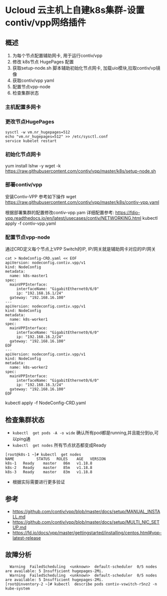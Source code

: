 # Ucloud 云主机上自建k8s集群-设置contiv/vpp网络插件

## 概述

1. 为每个节点配置辅助网卡, 用于运行contiv/vpp
2. 修改 k8s节点 HugePages 配置
3. 获取setup-node.sh 脚本辅助初始化节点网卡, 加载uio模块,拉取contiv/vp镜像
4. 获取contiv/vpp yaml
5. 配置节点vpp-node
6. 检查集群状态

### 主机配置多网卡


### 更改节点HugePages 

```
sysctl -w vm.nr_hugepages=512
echo "vm.nr_hugepages=512" >> /etc/sysctl.conf
service kubelet restart
```

### 初始化节点网卡

yum install lshw -y
wget -k https://raw.githubusercontent.com/contiv/vpp/master/k8s/setup-node.sh

### 部署contiv/vpp

安装Contiv-VPP 参考如下操作
wget https://raw.githubusercontent.com/contiv/vpp/master/k8s/contiv-vpp.yaml

根据部署集群的配置修改contiv-vpp.yam 详细配置参考: https://fdio-vpp.readthedocs.io/en/latest/usecases/contiv/NETWORKING.html
kubectl apply -f contiv-vpp.yaml

### 配置节点vpp-node

通过CRD定义每个节点上VPP Switch的IP, IP/网关就是辅助网卡对应的IP/网关
```
cat > NodeConfig-CRD.yaml << EOF
apiVersion: nodeconfig.contiv.vpp/v1
kind: NodeConfig
metadata:
  name: k8s-master1
spec:
  mainVPPInterface:
     interfaceName: "GigabitEthernet0/6/0"
     ip: "192.168.16.1/24"
  gateway: "192.168.16.100"
---
apiVersion: nodeconfig.contiv.vpp/v1
kind: NodeConfig
metadata:
  name: k8s-worker1
spec:
  mainVPPInterface:
     interfaceName: "GigabitEthernet0/6/0"
     ip: "192.168.16.2/24"
  gateway: "192.168.16.100"
EOF
---
apiVersion: nodeconfig.contiv.vpp/v1
kind: NodeConfig
metadata:
  name: k8s-worker2
spec:
  mainVPPInterface:
     interfaceName: "GigabitEthernet0/6/0"
     ip: "192.168.16.3/24"
  gateway: "192.168.16.100"
EOF
```

kubectl apply -f NodeConfig-CRD.yaml

## 检查集群状态

* `kubectl  get pods -A -o wide` 确认所有pod都是running,并且能分到ip,可以ping通
* `kubectl  get nodes` 所有节点状态都变成Ready 
```
[root@k8s-1 ~]# kubectl  get nodes
NAME          STATUS   ROLES    AGE   VERSION
k8s-1   Ready    master   86m   v1.18.8
k8s-2   Ready    master   85m   v1.18.8
k8s-3   Ready    master   83m   v1.18.8
```
* 根据实际需要进行更多验证

## 参考

* https://github.com/contiv/vpp/blob/master/docs/setup/MANUAL_INSTALL.md
* https://github.com/contiv/vpp/blob/master/docs/setup/MULTI_NIC_SETUP.md
* https://fd.io/docs/vpp/master/gettingstarted/installing/centos.html#vpp-latest-release


## 故障分析

```
  Warning  FailedScheduling  <unknown>  default-scheduler  0/5 nodes are available: 5 Insufficient hugepages-2Mi.
  Warning  FailedScheduling  <unknown>  default-scheduler  0/5 nodes are available: 5 Insufficient hugepages-2Mi.
[root@inventory-2 ~]# kubectl  describe pods contiv-vswitch-r5nz2 -n kube-system
```
